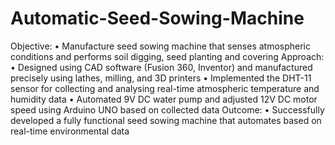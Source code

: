 # Automatic-Seed-Sowing-Machine
Objective: 
• Manufacture seed sowing machine that senses atmospheric conditions and performs soil digging, seed planting and covering
Approach:
• Designed using CAD software (Fusion 360, Inventor) and manufactured precisely using lathes, milling, and 3D printers 
• Implemented the DHT-11 sensor for collecting and analysing real-time atmospheric temperature and humidity data 
• Automated 9V DC water pump and adjusted 12V DC motor speed using Arduino UNO based on collected data
Outcome:
• Successfully developed a fully functional seed sowing machine that automates based on real-time environmental data
